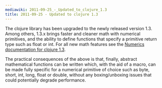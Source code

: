 ```yaml
---
mediawiki: 2011-09-25_-_Updated_to_clojure_1.3
title: 2011-09-25 - Updated to clojure 1.3
---
```


The clojure library has been upgraded to the newly released version 1.3. Among others, 1.3.x brings faster and cleaner math with numerical primitives, and the ability to define functions that specify a primitive return type such as float or int. For all new math features see the [Numerics documentation for clojure 1.3](http://dev.clojure.org/display/doc/Documentation+for+1.3+Numerics).

The practical consequences of the above is that, finally, abstract mathematical functions can be written which, with the aid of a macro, can be made fully specific for a numerical primitive of choice such as byte, short, int, long, float or double, without any boxing/unboxing issues that could potentially degrade performance.


